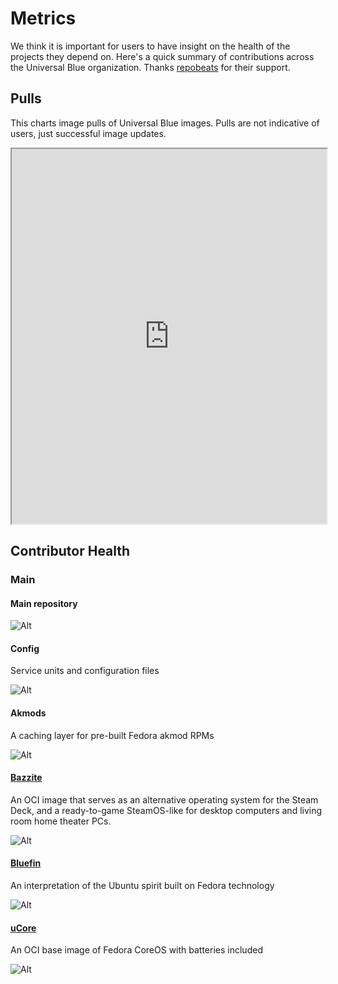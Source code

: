 # Metrics 

We think it is important for users to have insight on the health of the projects they depend on. Here's a quick summary of contributions across the Universal Blue organization. 
Thanks [repobeats](https://repobeats.axiom.co/) for their support.

## Pulls 

This charts image pulls of Universal Blue images. Pulls are not indicative of users, just successful image updates.

<div class="pulls">
  <iframe style="width:100%;height:600px;" src="https://storage.googleapis.com/ghp-stats/ublue-os/index.html"></iframe>
</div>

## Contributor Health

### Main
#### Main repository

![Alt](https://repobeats.axiom.co/api/embed/4a1dff0ffca91878c0d6fd775302e9ff21214b31.svg "Repobeats analytics image")

#### Config

Service units and configuration files

![Alt](https://repobeats.axiom.co/api/embed/8e36cadc13075a30e15a27a133df8e56389bbfc7.svg "Repobeats analytics image")

#### Akmods

A caching layer for pre-built Fedora akmod RPMs 

![Alt](https://repobeats.axiom.co/api/embed/a7ddeb1a3d2e0ce534ccf7cfa75c33b35183b106.svg "Repobeats analytics image")

#### [Bazzite](https://bazzite.gg)

An OCI image that serves as an alternative operating system for the Steam Deck, and a ready-to-game SteamOS-like for desktop computers and living room home theater PCs. 

![Alt](https://repobeats.axiom.co/api/embed/86b500d79c613015ad16f56df76c8e13f3fd98ae.svg "Repobeats analytics image")

#### [Bluefin](https://projectbluefin.io)

An interpretation of the Ubuntu spirit built on Fedora technology 

![Alt](https://repobeats.axiom.co/api/embed/40b85b252bf6ea25eb90539d1adcea013ccae69a.svg "Repobeats analytics image")


#### [uCore](https://github.com/ublue-os/ucore)

An OCI base image of Fedora CoreOS with batteries included 

![Alt](https://repobeats.axiom.co/api/embed/07d1ed133f5ed1a1048ea6a76bfe3a23227eedd5.svg "Repobeats analytics image")
